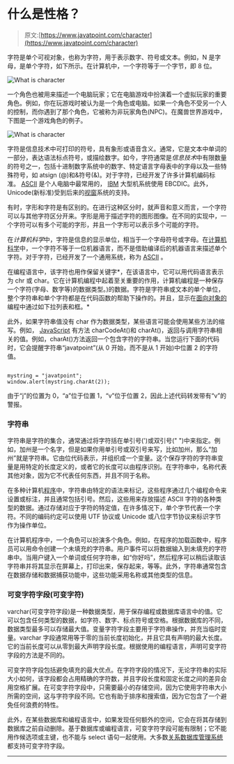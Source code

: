 # 什么是性格？

> 原文:[https://www.javatpoint.com/character](https://www.javatpoint.com/character)

字符是单个可视对象，也称为字符，用于表示数字、符号或文本。例如，N 是字母，是单个字符，如下所示。在计算机中，一个字符等于一个字节，即 8 位。

![What is character](../Images/5d9b23d7dcdc6903c7b9f173080dfa97.png)

一个角色也被用来描述一个电脑玩家；它在电脑游戏中扮演着一个虚拟玩家的重要角色。例如，你在玩游戏时被认为是一个角色或电脑。如果一个角色不受另一个人的控制，而你遇到了那个角色，它被称为非玩家角色(NPC)。在魔兽世界游戏中，下图是一个游戏角色的例子。

![What is character](../Images/f04ad4ca39cf33e225fb249c0a37ecca.png)

字符是信息技术中可打印的符号，具有象形或语音含义。通常，它是文本中单词的一部分，表达语法标点符号，或描绘数字。如今，字符通常是*信息技术*中有限数量的符号之一，包括十进制数字系统中的数字、特定语言字母表中的字母以及一些特殊符号，如 atsign (@)和&符号(&)。对于字符，已经开发了许多计算机编码标准。 [ASCII](https://www.javatpoint.com/ascii-full-form) 是个人电脑中最常用的， [IBM](https://www.javatpoint.com/ibm-full-form) 大型机系统使用 EBCDIC。此外，Unicode(新标准)受到后来的[视窗](https://www.javatpoint.com/windows)系统的支持。

有时，字形和字符是有区别的。在进行这种区分时，就声音和意义而言，一个字符可以与其他字符区分开来。字形是用于描述字符的图形图像。在不同的实现中，一个字符可以有多个可能的字形，并且一个字形可以表示多个可能的字符。

在*计算机科学*中，字符是信息的显示单位，相当于一个字母符号或字母。在[计算机科学](https://www.javatpoint.com/what-is-computer-science)中，一个字符不等于一位机器语言，而不是借助编译后的机器语言来描述单个字符。对于字符，已经开发了一个通用系统，称为 [ASCII](https://www.javatpoint.com/ascii) 。

在编程语言中，该字符也用作保留关键字*，在该语言中，它可以用代码语言表示为 chr 或 char。它在计算机编程中起着至关重要的作用，计算机编程是一种保存一个字符(字母、数字等)的数据类型。)的数据。字符是字符串或文本的单个单位，整个字符串和单个字符都是在代码函数的帮助下操作的。并且，显示在[面向对象的](https://www.javatpoint.com/java-oops-concepts)编程中通过如下拉列表和框。*

此外，如果字符串值没有 char 作为数据类型，某些语言可能会使用某些方法的缩写。例如， [JavaScript](https://www.javatpoint.com/javascript-tutorial) 有方法 charCodeAt()和 charAt()，返回与调用字符串相关的值。例如，charAt()方法返回一个包含字符的字符串。当您运行下面的代码时，它会提醒字符串“javatpoint”(从 0 开始，而不是从 1 开始)中位置 2 的字符值。

```

mystring = "javatpoint";
window.alert(mystring.charAt(2));

```

由于“j”的位置为 0，“a”位于位置 1，“v”位于位置 2，因此上述代码转发带有“v”的警报。

### 字符串

字符串是字符的集合，通常通过将字符括在单引号(')或双引号(" ")中来指定。例如，加州是一个名字，但是如果你用单引号或双引号来写，比如加州，那么“加州”就是字符串。它由位代码表示，并组织成一个变量。这个保存字符的字符串变量是用特定的长度定义的，或者它的长度可以由程序识别。在字符串中，名称代表其他对象，因为它不代表任何东西，并且不同于名称。

在多种计算机[程序](https://www.javatpoint.com/program)中，字符串由特定的语法来标记，这些程序通过几个编程命令来设置或标注，并且通常包括引号。然后，这些用来存放描述 ASCII 字符的各种类型的数据。通过存储对应于字符的特定值，在许多情况下，单个字节代表一个字符。不同的编码约定可以使用 UTF 协议或 Unicode 或八位字节协议来标识字节作为操作单位。

在计算机程序中，一个角色可以扮演多个角色。例如，在程序的加载函数中，程序员可以用命令创建一个未填充的字符串。用户事件可以将数据输入到未填充的字符串中。当用户键入一个单词或任何字符串，如“你好吗”，然后程序可以稍后读取该字符串并将其显示在屏幕上，打印出来，保存起来，等等。此外，字符串通常包含在数据存储和数据捕获功能中，这些功能采用名称或其他类型的信息。

### 可变字符字段(可变字符)

varchar(可变字符字段)是一种数据类型，用于保存编程或数据库语言中的值。它可以包含任何类型的数据，如字符、数字、标点符号或空格。根据数据库的不同，数据类型最多可以存储最大值。变量字符字段主要用于字符串操作，并充当临时变量。varchar 字段通常用等于零的当前长度初始化，并且它具有声明的最大长度。它的当前长度可以从零到最大声明字段长度。根据使用的编程语言，声明可变字符字段的方法是不同的。

可变字符字段包括避免填充的最大优点。在字符字段的情况下，无论字符串的实际大小如何，该字段都会占用精确的字符数，并且字段长度和固定长度之间的差异会用空格扩展。在可变字符字段中，只需要最小的存储空间，因为它使用字符串大小所需的空间，这与字符字段不同。它也有助于排序和搜索值，因为它包含了一个避免任何浪费的特性。

此外，在某些数据库和编程语言中，如果发现任何额外的空间，它会在将其存储到数据库之前自动删除。基于数据库或编程语言，可变字符字段可能有限制；它不能用作候选项或主键，也不能与 select 语句一起使用。大多数[关系数据库管理系统](https://www.javatpoint.com/what-is-rdbms)都支持可变字符字段。

* * *
